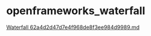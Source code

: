 # openframeworks_waterfall

[Waterfall 62a4d2d47d7e4f968de8f3ee984d9989.md](https://github.com/subinlee99/openframeworks_waterfall/files/10407187/Waterfall.62a4d2d47d7e4f968de8f3ee984d9989.md)
